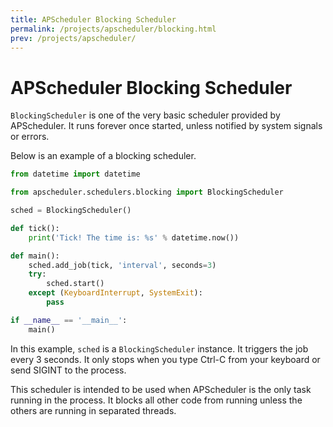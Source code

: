 ```yaml
---
title: APScheduler Blocking Scheduler
permalink: /projects/apscheduler/blocking.html
prev: /projects/apscheduler/
---
```


# APScheduler Blocking Scheduler

`BlockingScheduler` is one of the very basic scheduler provided by APScheduler.
It runs forever once started, unless notified by system signals or errors.

Below is an example of a blocking scheduler.

```python
from datetime import datetime

from apscheduler.schedulers.blocking import BlockingScheduler

sched = BlockingScheduler()

def tick():
    print('Tick! The time is: %s' % datetime.now())

def main():
    sched.add_job(tick, 'interval', seconds=3)
    try:
        sched.start()
    except (KeyboardInterrupt, SystemExit):
        pass

if __name__ == '__main__':
    main()
```

In this example, `sched` is a `BlockingScheduler` instance. It triggers the job every 3 seconds. It only stops when you type Ctrl-C from your keyboard or send SIGINT to the process.

This scheduler is intended to be used when APScheduler is the only task running in the process.
It blocks all other code from running unless the others are running in separated threads.
